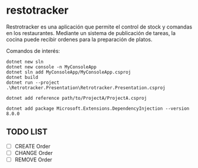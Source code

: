 # restotracker
Restrotracker es una aplicación que permite el control de stock y comandas en los restaurantes. Mediante un sistema de publicación de tareas, la cocina puede recibir ordenes para la preparación de platos.

Comandos de interés:
```
dotnet new sln
dotnet new console -n MyConsoleApp
dotnet sln add MyConsoleApp/MyConsoleApp.csproj
dotnet build
dotnet run --project .\Retrotracker.Presentation\Retrotracker.Presentation.csproj

dotnet add reference path/to/ProjectA/ProjectA.csproj

dotnet add package Microsoft.Extensions.DependencyInjection --version 8.0.0
```

## TODO LIST
- [ ] CREATE Order
- [ ] CHANGE Order
- [ ] REMOVE Order